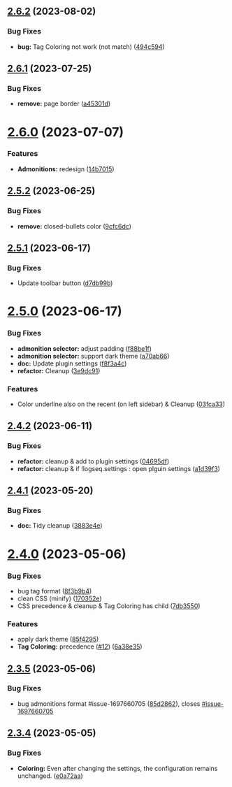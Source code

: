 ## [2.6.2](https://github.com/YU000jp/logseq-plugin-panel-coloring/compare/v2.6.1...v2.6.2) (2023-08-02)


### Bug Fixes

* **bug:** Tag Coloring not work (not match) ([494c594](https://github.com/YU000jp/logseq-plugin-panel-coloring/commit/494c5947bf334a0a0ea365705cae00ff30a57b2d))

## [2.6.1](https://github.com/YU000jp/logseq-plugin-panel-coloring/compare/v2.6.0...v2.6.1) (2023-07-25)


### Bug Fixes

* **remove:** page border ([a45301d](https://github.com/YU000jp/logseq-plugin-panel-coloring/commit/a45301d85121627a5f2f91277a5c9fd23a9efa55))

# [2.6.0](https://github.com/YU000jp/logseq-plugin-panel-coloring/compare/v2.5.2...v2.6.0) (2023-07-07)


### Features

* **Admonitions:** redesign ([14b7015](https://github.com/YU000jp/logseq-plugin-panel-coloring/commit/14b70151e0e117c0a9e39099fb55a30973e8135f))

## [2.5.2](https://github.com/YU000jp/logseq-plugin-panel-coloring/compare/v2.5.1...v2.5.2) (2023-06-25)


### Bug Fixes

* **remove:** closed-bullets color ([9cfc6dc](https://github.com/YU000jp/logseq-plugin-panel-coloring/commit/9cfc6dcec82f5d70b12bc63af2b53e0335657678))

## [2.5.1](https://github.com/YU000jp/logseq-plugin-panel-coloring/compare/v2.5.0...v2.5.1) (2023-06-17)


### Bug Fixes

* Update toolbar button ([d7db99b](https://github.com/YU000jp/logseq-plugin-panel-coloring/commit/d7db99bd914b212df2f7af00ffbd698469a5fd1c))

# [2.5.0](https://github.com/YU000jp/logseq-plugin-panel-coloring/compare/v2.4.2...v2.5.0) (2023-06-17)


### Bug Fixes

* **admonition selector:** adjust padding ([f88be1f](https://github.com/YU000jp/logseq-plugin-panel-coloring/commit/f88be1fa13be5489a4238afd5b8dde029ed11591))
* **admonition selector:** support dark theme ([a70ab66](https://github.com/YU000jp/logseq-plugin-panel-coloring/commit/a70ab66d38b31fe5c8046c9b22d44fb70b7098a1))
* **doc:** Update plugin settings ([f8f3a4c](https://github.com/YU000jp/logseq-plugin-panel-coloring/commit/f8f3a4c3cab8d501cd15706049410866f15e52f3))
* **refactor:** Cleanup ([3e9dc91](https://github.com/YU000jp/logseq-plugin-panel-coloring/commit/3e9dc916d0509ad5ce2de3c008fa5e02b8ecb94f))


### Features

* Color underline also on the recent (on left sidebar) & Cleanup ([03fca33](https://github.com/YU000jp/logseq-plugin-panel-coloring/commit/03fca334c70d267665ffe86bea8890e6488f6fba))

## [2.4.2](https://github.com/YU000jp/logseq-plugin-panel-coloring/compare/v2.4.1...v2.4.2) (2023-06-11)


### Bug Fixes

* **refactor:** cleanup & add to plugin settings ([04695df](https://github.com/YU000jp/logseq-plugin-panel-coloring/commit/04695df70e587ea6f7b28442f294fc3293dbe6f4))
* **refactor:** cleanup & if !logseq.settings : open plguin settings ([a1d39f3](https://github.com/YU000jp/logseq-plugin-panel-coloring/commit/a1d39f33ad5bda4e345cb28d3341beb860ee798e))

## [2.4.1](https://github.com/YU000jp/logseq-plugin-panel-coloring/compare/v2.4.0...v2.4.1) (2023-05-20)


### Bug Fixes

* **doc:** Tidy cleanup ([3883e4e](https://github.com/YU000jp/logseq-plugin-panel-coloring/commit/3883e4edf22772eef7a513c78d8b5e0384bd8627))

# [2.4.0](https://github.com/YU000jp/logseq-plugin-panel-coloring/compare/v2.3.5...v2.4.0) (2023-05-06)


### Bug Fixes

* bug tag format ([8f3b9b4](https://github.com/YU000jp/logseq-plugin-panel-coloring/commit/8f3b9b4044640f035581ded260e0d87ea69b15f1))
* clean CSS (minify) ([170352e](https://github.com/YU000jp/logseq-plugin-panel-coloring/commit/170352e8cddcfbd2b0016986d53a7d3e6565ee38))
* CSS precedence & cleanup & Tag Coloring has child ([7db3550](https://github.com/YU000jp/logseq-plugin-panel-coloring/commit/7db35505b3a4f4b8c7e1c9d65d8d438ac7fb9fca))


### Features

* apply dark theme ([85f4295](https://github.com/YU000jp/logseq-plugin-panel-coloring/commit/85f4295cb30c9a396995dc59d27aef440a11c23a))
* **Tag Coloring:** precedence ([#12](https://github.com/YU000jp/logseq-plugin-panel-coloring/issues/12)) ([6a38e35](https://github.com/YU000jp/logseq-plugin-panel-coloring/commit/6a38e35c2886093af730d8bb7a1843d11596cc83))

## [2.3.5](https://github.com/YU000jp/logseq-plugin-panel-coloring/compare/v2.3.4...v2.3.5) (2023-05-06)


### Bug Fixes

* bug admonitions format #issue-1697660705 ([85d2862](https://github.com/YU000jp/logseq-plugin-panel-coloring/commit/85d28622db4319948d86bbda11aa9074d5f78ddf)), closes [#issue-1697660705](https://github.com/YU000jp/logseq-plugin-panel-coloring/issues/issue-1697660705)

## [2.3.4](https://github.com/YU000jp/logseq-plugin-panel-coloring/compare/v2.3.3...v2.3.4) (2023-05-05)


### Bug Fixes

* **Coloring:** Even after changing the settings, the configuration remains unchanged. ([e0a72aa](https://github.com/YU000jp/logseq-plugin-panel-coloring/commit/e0a72aa30ea82b5dd6aa8649cbe50f8b2bcef601))
